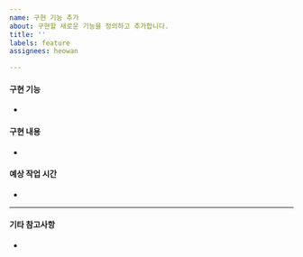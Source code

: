 ```yaml
---
name: 구현 기능 추가
about: 구현할 새로운 기능을 정의하고 추가합니다.
title: ''
labels: feature
assignees: heowan

---
```


#### 구현 기능
-

#### 구현 내용
-

#### 예상 작업 시간
-

***
#### 기타 참고사항
-
